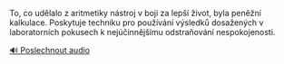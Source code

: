 
To, co udělalo z aritmetiky nástroj v boji za lepší život, byla peněžní kalkulace. Poskytuje techniku pro používání výsledků dosažených v laboratorních pokusech k nejúčinnějšímu odstraňování nespokojenosti.

[🔊 Poslechnout audio](/data/7-paragraphs/audio/chapter_46/para_003-To-co-udlalo-z-aritmetiky-nstroj-v-boji-za-lep.mp3)
